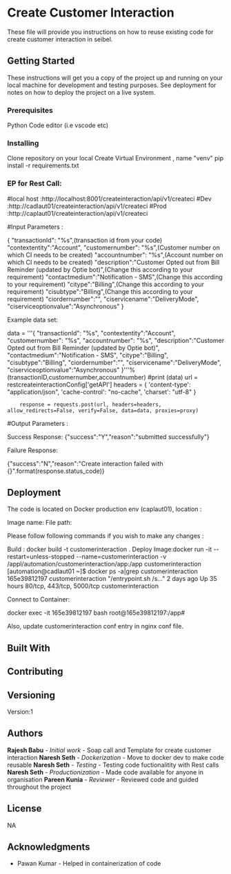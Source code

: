 # Create Customer Interaction

These file will provide you instructions on how to reuse existing code for create customer interaction in seibel.


## Getting Started

These instructions will get you a copy of the project up and running on your local machine for development and testing purposes. See deployment for notes on how to deploy the project on a live system.

### Prerequisites

Python
Code editor (i.e vscode etc)

### Installing

Clone repository on your local
Create Virtual Environment , name "venv"
pip install -r requirements.txt
 
### EP for Rest Call:
#local host :http://localhost:8001/createinteraction/api/v1/createci
#Dev :http://cadlaut01/createinteraction/api/v1/createci
#Prod :http://caplaut01/createinteraction/api/v1/createci

#Input Parameters : 

{
        "transactionId": "%s",(transaction id from your code)
        "contextentity":"Account",
        "customernumber": "%s",(Customer number on which CI needs to be created)
        "accountnumber": "%s",(Account number on which CI needs to be created)
        "description":"Customer Opted out from Bill Reminder (updated by Optie bot)",(Change this according to your requirement)
        "contactmedium":"Notification - SMS",(Change this according to your requirement)
        "citype":"Billing",(Change this according to your requirement)
        "cisubtype":"Billing",(Change this according to your requirement)
        "ciordernumber":"",
        "ciservicename":"DeliveryMode",
        "ciserviceoptionvalue":"Asynchronous"
        }

Example data set:

data = '''{
        "transactionId": "%s",
        "contextentity":"Account",
        "customernumber": "%s",
        "accountnumber": "%s",
        "description":"Customer Opted out from Bill Reminder (updated by Optie bot)",
        "contactmedium":"Notification - SMS",
        "citype":"Billing",
        "cisubtype":"Billing",
        "ciordernumber":"",
        "ciservicename":"DeliveryMode",
        "ciserviceoptionvalue":"Asynchronous"
        }'''%(transactionID,customernumber,accountnumber)
        #print (data)
        url = restcreateinteractionConfig['getAPI']
        headers = {
                'content-type': "application/json",
                'cache-control': "no-cache",
                'charset': "utf-8"
                    }             
        
        response = requests.post(url, headers=headers, allow_redirects=False, verify=False, data=data, proxies=proxy)

#Output Parameters : 

Success Response:
{"success":"Y","reason":"submitted successfully"}

Failure Response:

{"success":"N","reason":"Create interaction failed with {}".format(response.status_code)}



## Deployment

The code is located on Docker production env (caplaut01), location :

Image name: 
File path:


Please follow following commands if you wish to make any changes :

Build : docker build -t customerinteraction .
Deploy Image:docker run -it --restart=unless-stopped --name=customerinteraction -v /appl/automation/customerinteraction/app:/app customerinteraction
[automation@cadlaut01 ~]$ docker ps -a|grep customerinteraction
165e39812197        customerinteraction                      "/entrypoint.sh /s..."   2 days ago          Up 35 hours                 80/tcp, 443/tcp, 5000/tcp                                                customerinteraction

Connect to Container:

docker  exec -it 165e39812197 bash
root@165e39812197:/app# 

Also, update customerinteraction conf entry in nginx conf file.



## Built With



## Contributing



## Versioning

Version:1

## Authors

**Rajesh Babu** - *Initial work* - Soap call and Template for create customer interaction
**Naresh Seth** - *Dockerization* - Move to docker dev to make code reusable
**Naresh Seth** - *Testing* - Testing code fuctionalitity with Rest calls
**Naresh Seth** - *Productionization* - Made code available for anyone in organisation
**Pareen Kunia** - *Reviewer* - Reviewed code and guided throughout the project


## License

NA

## Acknowledgments

* Pawan Kumar - Helped in containerization of code




